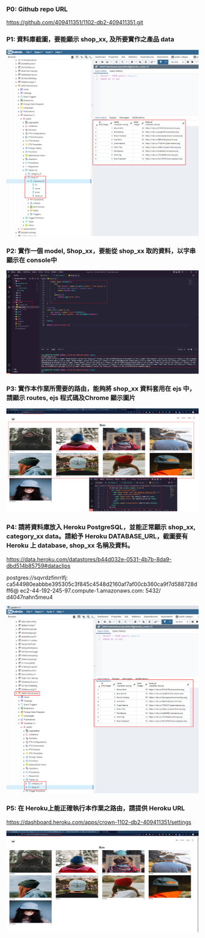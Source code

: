 ### P0: Github repo URL
https://github.com/409411351/1102-db2-409411351.git

### P1: 資料庫截圖，要能顯示 shop_xx, 及所要實作之產品 data
![p1.png](p1.png)

### P2: 實作一個 model, Shop_xx，要能從 shop_xx 取的資料，以字串顯示在 console中
![p2.png](p2.png)

### P3: 實作本作業所需要的路由，能夠將 shop_xx 資料套用在 ejs 中，請顯示 routes, ejs 程式碼及Chrome 顯示圖片
![p3.png](p3.png)

### P4: 請將資料庫放入 Heroku PostgreSQL，並能正常顯示  shop_xx, category_xx data。請給予 Heroku DATABASE_URL，截圖要有 Heroku 上 database, shop_xx 名稱及資料。
https://data.heroku.com/datastores/b44d032e-0531-4b7b-8da9-dbd514b85759#dataclips

postgres://sqvrdzfinrrlfj:
ca544980eabbbe395305c3f845c4548d2160af7af00cb360ca9f7d588728dff6@
ec2-44-192-245-97.compute-1.amazonaws.com:
5432/
d4047nahn5meu4

![p4.png](p4.png)

### P5: 在 Heroku上能正確執行本作業之路由，請提供 Heroku URL
https://dashboard.heroku.com/apps/crown-1102-db2-409411351/settings

![p5.png](p5.png)
